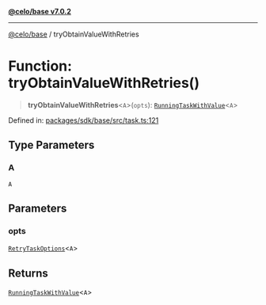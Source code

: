 [**@celo/base v7.0.2**](../README.md)

***

[@celo/base](../README.md) / tryObtainValueWithRetries

# Function: tryObtainValueWithRetries()

> **tryObtainValueWithRetries**\<`A`\>(`opts`): [`RunningTaskWithValue`](../interfaces/RunningTaskWithValue.md)\<`A`\>

Defined in: [packages/sdk/base/src/task.ts:121](https://github.com/celo-org/developer-tooling/blob/master/packages/sdk/base/src/task.ts#L121)

## Type Parameters

### A

`A`

## Parameters

### opts

[`RetryTaskOptions`](../interfaces/RetryTaskOptions.md)\<`A`\>

## Returns

[`RunningTaskWithValue`](../interfaces/RunningTaskWithValue.md)\<`A`\>
